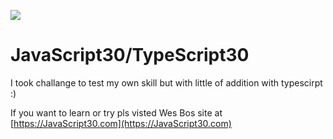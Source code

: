 ﻿![](https://javascript30.com/images/JS3-social-share.png)

# JavaScript30/TypeScript30

I took challange to test my own skill but with little of addition with typescirpt :)

If you want to learn or try pls visted Wes Bos site at [https://JavaScript30.com](https://JavaScript30.com)
